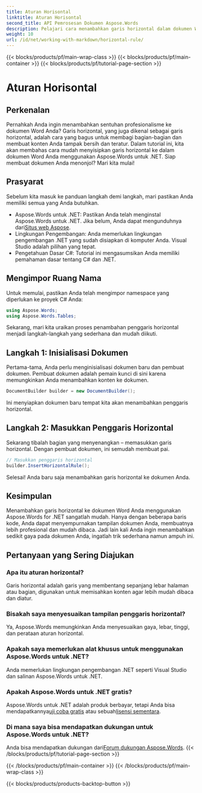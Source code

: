 ```yaml
---
title: Aturan Horisontal
linktitle: Aturan Horisontal
second_title: API Pemrosesan Dokumen Aspose.Words
description: Pelajari cara menambahkan garis horizontal dalam dokumen Word menggunakan Aspose.Words untuk .NET. Ikuti panduan terperinci ini, langkah demi langkah untuk menyempurnakan tata letak dokumen Anda.
weight: 10
url: /id/net/working-with-markdown/horizontal-rule/
---
```


{{< blocks/products/pf/main-wrap-class >}}
{{< blocks/products/pf/main-container >}}
{{< blocks/products/pf/tutorial-page-section >}}

# Aturan Horisontal

## Perkenalan

Pernahkah Anda ingin menambahkan sentuhan profesionalisme ke dokumen Word Anda? Garis horizontal, yang juga dikenal sebagai garis horizontal, adalah cara yang bagus untuk membagi bagian-bagian dan membuat konten Anda tampak bersih dan teratur. Dalam tutorial ini, kita akan membahas cara mudah menyisipkan garis horizontal ke dalam dokumen Word Anda menggunakan Aspose.Words untuk .NET. Siap membuat dokumen Anda menonjol? Mari kita mulai!

## Prasyarat

Sebelum kita masuk ke panduan langkah demi langkah, mari pastikan Anda memiliki semua yang Anda butuhkan.

-  Aspose.Words untuk .NET: Pastikan Anda telah menginstal Aspose.Words untuk .NET. Jika belum, Anda dapat mengunduhnya dari[Situs web Aspose](https://releases.aspose.com/words/net/).
- Lingkungan Pengembangan: Anda memerlukan lingkungan pengembangan .NET yang sudah disiapkan di komputer Anda. Visual Studio adalah pilihan yang tepat.
- Pengetahuan Dasar C#: Tutorial ini mengasumsikan Anda memiliki pemahaman dasar tentang C# dan .NET.

## Mengimpor Ruang Nama

Untuk memulai, pastikan Anda telah mengimpor namespace yang diperlukan ke proyek C# Anda:

```csharp
using Aspose.Words;
using Aspose.Words.Tables;
```

Sekarang, mari kita uraikan proses penambahan penggaris horizontal menjadi langkah-langkah yang sederhana dan mudah diikuti.

## Langkah 1: Inisialisasi Dokumen

Pertama-tama, Anda perlu menginisialisasi dokumen baru dan pembuat dokumen. Pembuat dokumen adalah pemain kunci di sini karena memungkinkan Anda menambahkan konten ke dokumen.

```csharp
DocumentBuilder builder = new DocumentBuilder();
```

Ini menyiapkan dokumen baru tempat kita akan menambahkan penggaris horizontal.

## Langkah 2: Masukkan Penggaris Horizontal

Sekarang tibalah bagian yang menyenangkan – memasukkan garis horizontal. Dengan pembuat dokumen, ini semudah membuat pai.

```csharp
// Masukkan penggaris horizontal
builder.InsertHorizontalRule();
```

Selesai! Anda baru saja menambahkan garis horizontal ke dokumen Anda.

## Kesimpulan

Menambahkan garis horizontal ke dokumen Word Anda menggunakan Aspose.Words for .NET sangatlah mudah. Hanya dengan beberapa baris kode, Anda dapat menyempurnakan tampilan dokumen Anda, membuatnya lebih profesional dan mudah dibaca. Jadi lain kali Anda ingin menambahkan sedikit gaya pada dokumen Anda, ingatlah trik sederhana namun ampuh ini.

## Pertanyaan yang Sering Diajukan

### Apa itu aturan horizontal?
Garis horizontal adalah garis yang membentang sepanjang lebar halaman atau bagian, digunakan untuk memisahkan konten agar lebih mudah dibaca dan diatur.

### Bisakah saya menyesuaikan tampilan penggaris horizontal?
Ya, Aspose.Words memungkinkan Anda menyesuaikan gaya, lebar, tinggi, dan perataan aturan horizontal.

### Apakah saya memerlukan alat khusus untuk menggunakan Aspose.Words untuk .NET?
Anda memerlukan lingkungan pengembangan .NET seperti Visual Studio dan salinan Aspose.Words untuk .NET.

### Apakah Aspose.Words untuk .NET gratis?
 Aspose.Words untuk .NET adalah produk berbayar, tetapi Anda bisa mendapatkannya[uji coba gratis](https://releases.aspose.com/) atau sebuah[lisensi sementara](https://purchase.aspose.com/temporary-license/).

### Di mana saya bisa mendapatkan dukungan untuk Aspose.Words untuk .NET?
 Anda bisa mendapatkan dukungan dari[Forum dukungan Aspose.Words](https://forum.aspose.com/c/words/8).
{{< /blocks/products/pf/tutorial-page-section >}}

{{< /blocks/products/pf/main-container >}}
{{< /blocks/products/pf/main-wrap-class >}}

{{< blocks/products/products-backtop-button >}}
